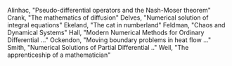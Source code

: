 Alinhac, "Pseudo-differential operators and the Nash-Moser theorem"
Crank, "The mathematics of diffusion"
Delves, "Numerical solution of integral equations"
Ekeland, "The cat in numberland"
Feldman, "Chaos and Dynamical Systems"
Hall, "Modern Numerical Methods for Ordinary Differential ..."
Ockendon, "Moving boundary problems in heat flow ..."
Smith, "Numerical Solutions of Partial Differential .."
Weil, "The apprenticeship of a mathematician"          

                                                                                               